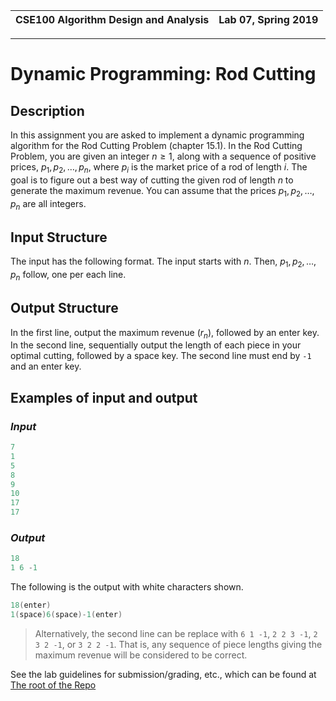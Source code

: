| CSE100 Algorithm Design and Analysis | Lab 07, Spring 2019 |
| -- | -- |

---

# Dynamic Programming: Rod Cutting

## Description

In this assignment you are asked to implement a dynamic programming algorithm for the Rod Cutting Problem (chapter 15.1). In the Rod Cutting Problem, you are given an integer $n \geq 1$, along with a sequence of positive prices, $p_1, p_2, \dots, p_n$, where $p_i$ is the market price of a rod of length $i$. The goal is to figure out a best way of cutting the given rod of length $n$ to generate the maximum revenue. You can assume that the prices $p_1, p_2, \dots, p_n$ are all integers.

## Input Structure

The input has the following format. The input starts with $n$. Then, $p_1, p_2, \dots, p_n$ follow, one per each line.

## Output Structure

In the first line, output the maximum revenue ($r_n$), followed by an enter key. In the second line, sequentially output the length of each piece in your optimal cutting, followed by a space key. The second line must end by `-1` and an enter key.

## Examples of input and output

### _Input_

```c++
7
1
5
8
9
10
17
17
```

### _Output_

```c++
18
1 6 -1
```

The following is the output with white characters shown.

```c++
18(enter)
1(space)6(space)-1(enter)
```

> Alternatively, the second line can be replace with `6 1 -1`, `2 2 3 -1`, `2 3 2 -1`, or `3 2 2 -1`. That is, any sequence of piece lengths giving the maximum revenue will be considered to be correct.

See the lab guidelines for submission/grading, etc., which can be found at [The root of the Repo](https://github.com/adriandarian/CSE100/Labs)
